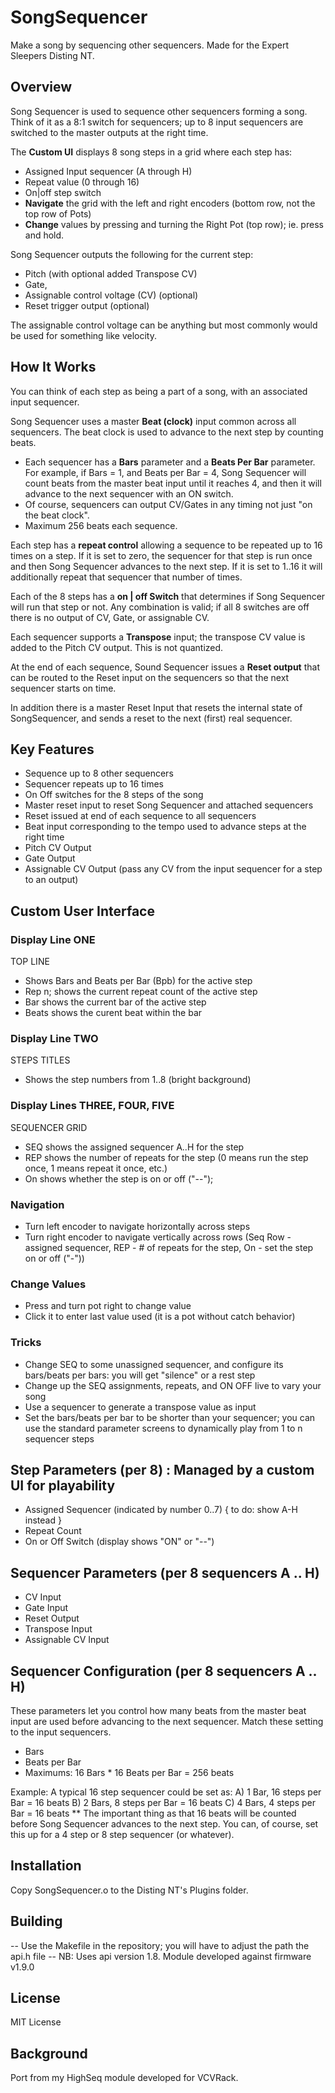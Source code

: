 # SongSequencer

Make a song by sequencing other sequencers.  Made for the Expert Sleepers Disting NT.

## Overview

Song Sequencer is used to sequence other sequencers forming a song.  Think of it as a 8:1 switch for sequencers; up to 8 input sequencers are switched to the master outputs at the right time.

The **Custom UI** displays 8 song steps in a grid where each step has:

- Assigned Input sequencer (A through H)
- Repeat value (0 through 16)
- On|off step switch
- **Navigate** the grid with the left and right encoders (bottom row, not the top row of Pots)
- **Change** values by pressing and turning the Right Pot (top row); ie. press and hold.

Song Sequencer outputs the following for the current step:

- Pitch (with optional added Transpose CV)
- Gate, 
- Assignable control voltage (CV) (optional) 
- Reset trigger output (optional)

The assignable control voltage can be anything but most commonly would be used for something like velocity. 

## How It Works

You can think of each step as being a part of a song, with an associated input sequencer.

Song Sequencer uses a master **Beat (clock)** input common across all sequencers.  The beat clock is used to advance to the next step by counting beats.

- Each sequencer has a **Bars** parameter and a **Beats Per Bar** parameter.   For example, if Bars = 1, and Beats per Bar = 4, Song Sequencer will count beats from the master beat input until it reaches 4, and then it will advance to the next sequencer with an ON switch. 
- Of course, sequencers can output CV/Gates in any timing not just "on the beat clock". 
- Maximum 256 beats each sequence.

Each step has a **repeat control** allowing a sequence to be repeated up to 16 times on a step.  If it is set to zero, the sequencer for that step is run once and then Song Sequencer advances to the next step.  If it is set to 1..16 it will additionally repeat that sequencer that number of times.

Each of the 8 steps has a **on | off Switch** that determines if Song Sequencer will run that step or not.  Any combination is valid; if all 8 switches are off there is no output of CV, Gate, or assignable CV. 

Each sequencer supports a **Transpose** input; the transpose CV value is added to the Pitch CV output. This is not quantized.

At the end of each sequence, Sound Sequencer issues a **Reset output** that can be routed to the Reset input on the sequencers so that the next sequencer starts on time.

In addition there is a master Reset Input that resets the internal state of SongSequencer, and sends a reset to the next (first) real sequencer.

## Key Features

- Sequence up to 8 other sequencers
- Sequencer repeats up to 16 times
- On Off switches for the 8 steps of the song
- Master reset input to reset Song Sequencer and attached sequencers
- Reset issued at end of each sequence to all sequencers
- Beat input corresponding to the tempo used to advance steps at the right time
- Pitch CV Output
- Gate Output
- Assignable CV Output (pass any CV from the input sequencer for a step to an output)

## Custom User Interface

### Display Line ONE
TOP LINE
- Shows Bars and Beats per Bar (Bpb) for the active step
- Rep n; shows the current repeat count of the active step
- Bar shows the current bar of the active step
- Beats shows the curent beat within the bar

### Display Line TWO
STEPS TITLES
- Shows the step numbers from 1..8 (bright background)

### Display Lines THREE, FOUR, FIVE
SEQUENCER GRID
- SEQ shows the assigned sequencer A..H for the step
- REP shows the number of repeats for the step (0 means run the step once, 1 means repeat it once, etc.)
- On shows whether the step is on or off ("--"); 

### Navigation
- Turn left encoder to navigate horizontally across steps
- Turn right encoder to navigate vertically across rows (Seq Row - assigned sequencer, REP - # of repeats for the step, On - set the step on or off ("-"))

### Change Values
- Press and turn pot right to change value
- Click it to enter last value used (it is a pot without catch behavior)

### Tricks
- Change SEQ to some unassigned sequencer, and configure its bars/beats per bars: you will get "silence" or a rest step
- Change up the SEQ assignments, repeats, and ON OFF live to vary your song
- Use a sequencer to generate a transpose value as input
- Set the bars/beats per bar to be shorter than your sequencer; you can use the standard parameter screens to dynamically play from 1 to n sequencer steps

## Step Parameters (per 8) : Managed by a custom UI for playability

- Assigned Sequencer (indicated by number 0..7) { to do: show A-H instead }
- Repeat Count
- On or Off Switch (display shows "ON" or "--")

## Sequencer Parameters (per 8 sequencers A .. H)

- CV Input
- Gate Input
- Reset Output
- Transpose Input
- Assignable CV Input

## Sequencer Configuration (per 8 sequencers A .. H)

These parameters let you control how many beats from the master beat input are used before advancing to the next sequencer. Match these setting to the input sequencers. 
- Bars
- Beats per Bar
- Maximums: 16 Bars * 16 Beats per Bar = 256 beats

Example: A typical 16 step sequencer could be set as:
A) 1 Bar, 16 steps per Bar = 16 beats
B) 2 Bars, 8 steps per Bar = 16 beats
C) 4 Bars, 4 steps per Bar = 16 beats
** The important thing as that 16 beats will be counted before Song Sequencer advances to the next step. 
You can, of course, set this up for a 4 step or 8 step sequencer (or whatever).

## Installation

Copy SongSequencer.o to the Disting NT's Plugins folder.

## Building

-- Use the Makefile in the repository; you will have to adjust the path the api.h file
-- NB: Uses api version 1.8.  Module developed against firmware v1.9.0

## License

MIT License

## Background

Port from my HighSeq module developed for VCVRack.








